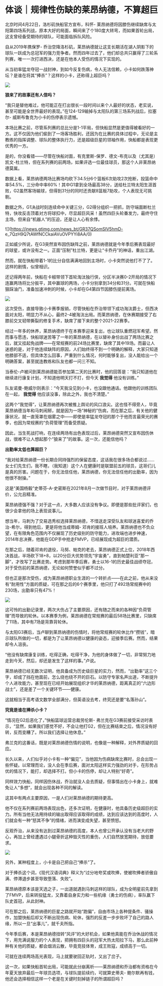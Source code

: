 # 体谈｜规律性伤缺的莱昂纳德，不算超巨

北京时间4月22日，洛杉矶快船官方宣布，科怀-
莱昂纳德将因膝伤继续缺席与太阳第四场系列战，原本大好的局面，瞬间来了个180度大转弯，而如果首轮出局，这支曾经备受期待的球队，可能面临拆队风险。

自从2019年携保罗-
乔治空降洛杉矶，莱昂纳德就让这支长期活在湖人阴影下的球队一跃成为总冠军的强力竞争者。然而四年过去了，他们却总共只赢得了三轮系列赛，唯一一次打进西决，还是在他本人受伤的情况下实现的。

从当初率猛龙夺冠一战封神，到如今反复伤病，令人无法信赖，小卡如何跌落神坛？是谁在将其“捧杀”？这样的小卡，还称得上超巨吗？

![](https://inews.gtimg.com/news_bt/O13rJ4YLQwPAy6Ql2CsDigXBMBVC0FlPfCQaBSDY6yUIoAA/1000)

**狼来了的故事还有人信吗？**

“我只是替他难过，他可能正在打出很长一段时间以来个人最好的状态，老实说，甚至可能是全世界最好的表现。”在124-129输掉与太阳队的第三场系列战后，拉塞尔-
威斯布鲁克为小卡的伤停表示遗憾。

本场比赛之前，尽管系列赛的总比分是1-1平局，但快船显然是更值得被看好的一方。这不仅因为他们偷到了一场客场胜利，还因为在比赛的具体过程中，无论是主教练的指挥调整、球队的整体执行力，还是超级巨星的领袖作用，快船都是表现更优秀的一方。

是的，你没看错——尽管在快船对面，有克里斯-保罗、德文-布克以及（尤其是）凯文-杜兰特，但在系列赛的前两场，如果评选一位最佳球员，那这个人非莱昂纳德莫属。

数据上看，莱昂纳德两场比赛场均砍下34.5分6个篮板6次助攻2次抢断，投篮命中率54.5%，三分命中率60%！其中G1拿到全场最高38分，送给杜兰特太阳生涯首败，G2虽然客场输球，但得到31分的同时还贡献8篮板7助攻，个人表现无可挑剔。

数据之外，G1决战时刻连续命中关键三分，G2得分组织一把抓，防守端面断杜兰特，快攻反击顶着对方将球扣中，尽显超巨风采！虽然四巨头轮番发力，最终守住主场，但来自“机器人”的压迫，还是让人心有余悸。

![](https://inews.gtimg.com/news_bt/GR37QSomSIV5hmD-
e_7QzH9Q7tAWfNCCkaiAVuOVPYYi8AA/0)

正如威少所说，在G3突然宣布因伤缺阵之前，莱昂纳德就是今年季后赛表现最好的球星，或许没有之一。正面“压制”杜兰特，更是让“卡乔丹”的神话，重出江湖。

然而，就在快船带着1-1的比分自信满满地回到主场时，小卡突然说他打不了了。这样的剧情，似曾相识。

还记得两年前，快船在卡椒带领下首轮淘汰独行侠，分区半决赛0-2开局的情况下连赢两场将比分扳平，其中赢球的两场，小卡分别拿到34分和31分。可就在快船狠踩油门，准备加速冲刺的时候，小卡却在G4第四节因膝伤提前离场。

![](https://inews.gtimg.com/news_bt/Oqj7HdwOkp1JXdeRbrzdZ46nLFWALR_6FcUlreCABnE1IAA/1000)

这次受伤，直接导致小卡赛季报销，尽管快船在乔治带领下成功淘汰爵士，但西决面对太阳，明显力不从心，最终2-4被淘汰出局。而莱昂纳德，在休赛期接受了右膝前交叉韧带撕裂的修复手术，缺席了接下来的整个2021-22赛季。

经过一年多的休养，莱昂纳德终于在本赛季迎来复出，也让球队重燃冠军希望。然而事与愿违，快船球迷苦等了一年的莱昂纳德，在以替补身份出战了两场比赛之后，就又挂起免战牌——在常规赛的前24场比赛里，缺席了其中19场。而最让人迷惑的是，对于他连续缺阵的原因，人们始终得不到一个明确的解释，大家只知道他膝部不适，但具体怎么回事，严重到什么情况，何时能够复出，没人能给出一个明确答案，甚至就连教练和队友也都一问三不知。

当泰伦-卢被问到莱昂纳德能否参加第二天的比赛时，他的回答是：“我只知道他在继续进行康复计划，不知道他明天打不打，但今天 **我觉得** 他没有训练。”

队友诺曼-鲍威尔则表示：“今天我没见到小卡，也没跟他通话。他跟他的训练团队在一起， **我觉得** 他应该没事，除此之外，我也不清楚。”

这两个“我觉得”，让莱昂纳德再次被推上舆论的风口浪尖。这也怪不得旁人，毕竟莱昂纳德当年和马刺闹掰，就是因为一场“神秘的”伤病，而在那之后，有关他的健康状况，就一直笼罩在烟雾之中——即使是率猛龙夺冠的那个于他而言最荣光的赛季，也因为常规赛的“负荷管理”而备受质疑。

因此，当生死战打响，在连续两场有出色表现过后，莱昂纳德突然又宣布因伤休战，很难不让人想起那个“狼来了”的故事。这一次，还能信他吗？

**出勤率太低也算超巨？**

“我对给莱昂纳德一份长期合同持强烈的保留态度，这话我在很多场合都说过……女士们先生们，我不瞎，（我知道）这个人在健康时是联盟前五的球员，这哥们儿是真的厉害。问题在于，你无法信任他，莱昂纳德，你无法信任他的出勤率，因为他很不耐操。”

这是“美国杨毅”史蒂芬-A-史密斯在2021年8月一次做节目时，对于莱昂纳德评价，公允且精准。

莱昂纳德强不强？对于这一点，大多数人应该没有争议。即便是那些批评家们，也很少会拿他的场上表现说事儿。

想当年，马刺为了交易选秀权选择莱昂纳德，不惜送走深受队友和球迷喜爱的乔治-希尔，得到他后，更是将他当成蒂姆-
邓肯的接班人培养。莱昂纳德也不负众望，在有限角色范围内不仅展现了历史级别的防守能力，进攻端也进步神速，2014年总决赛，他能在GDP手中抢走FMVP，已经展现成为超巨的潜质。

在那之后，随着邓肯的退役，马努、帕克的老去，莱昂纳德正式上位，2018年西决首战，半场砍下18+8，以20分巨大优势领先“宇宙勇”，直到帕楚利亚“那一脚”，才改写了比赛走势。考虑到那年季后赛，勇士以16-1的历史最佳战绩夺冠，对于受伤前的莱昂纳德，无论如何赞誉似乎都不过分。

但也正是那次受伤，成为莱昂纳德职业生涯的一个转折点——在此之前，他从来没有“耐用性”方面的质疑，可在那之后的6个赛季里，他只打了492场常规赛中的230场，出勤率只有47%！

![](https://inews.gtimg.com/news_bt/OhREOMJfPDKIyz3Qr5zsQcbMB4GGutdfGP5lrdCQojRhkAA/1000)

这可怜的出勤记录里，两次大伤占了主要原因，还有随之而来的各种因“负荷管理”而导致的轮休。以本赛季为例，莱昂纳德在常规赛的最后58场比赛里，只缺席了11场，其中有7场是背靠背轮休。

与太阳G3赛后，当卢聊到莱昂纳德的伤情时，将他常规赛的轮休比作“攒钱”，暗示球队所做的一切，都是为了让莱昂纳德以健康的姿态，迎接季后赛。然而，结果却令人沮丧。

“他没有缺席康复训练，吃得正确，吃得干净，为他的身体做了一切，非常努力地走到今天，然后，却还是发生了这样的事。”卢说。

莱昂纳德已经无数次证明，他具备成为历史级巨星的实力，然而，“出勤率”这三个字，却成了挡在他面前，怎么绕也绕不开的巨石。以防守专家名声出道，不断提升个人进攻能力，甚至现在已经开始展现组织才华的莱昂纳德，距离真正的“六边形战士”，还是差了一个关键环节——健康。

这就相当于高考语文数学全部满分，但英语没去考，终究还是要“名落孙山”。

**究竟是谁在捧杀小卡？**

“情况在G2后恶化了，”快船篮球运营总裁劳伦斯-
弗兰克在G3赛前接受采访时表示，“显然，如果我们感觉不好，不会让他打G2，但在比赛结束之后，情况没有好转，反而变糟了。所以我们选择让他休息。”

弗兰克的这番话，既是对莱昂纳德伤情的说明，也像是一种解释，对外界质疑的回应。

长久以来，人们似乎对小卡有一种“偏见”，当他因为伤病缺席比赛时，总会出现一些怀疑。以常理而论，没人会在季后赛，面对太阳这样实力强劲的对手，在形势占优的情况下，能打，却选择不打。但小卡的伤停，却让人特别“好奇”。

同样效力快船，同样因伤休战，乔治就没人会去质疑，但事情出在小卡身上，就难免让人“多想”，就会出现各种不同的解读。

这其中有两点主要原因，一是人们对莱昂纳德的期待更高。

他不仅在系列赛前两场表现出色，还多次证明，在健康时，他具备历史级超巨的实力。所有当他无法用持续的输出取得应该取得的成绩，达到应该达到的高度时，人们就会有一种“怒其不争”的情绪，进而演变成失望，甚至愤怒。

反观乔治，从来没有达到过莱昂纳德的高度，本人也曾公开承认没有当老大的野心，再加上曾经遭遇过小腿骨折这种毁灭性的重伤，人们自然放宽期待，放低要求。

![](https://inews.gtimg.com/news_bt/OfxgMia7PVi1GJCh4B9eYAUTr6a3pfU2mLzGxPUmbBp60AA/1000)

另外，某种程度上，小卡是自己把自己“捧杀”了。

对于捧杀这个词，《现代汉语词典》释义为“过分地夸奖或吹捧，使被吹捧者骄傲自满、停滞退步甚至导致堕落、失败”。

莱昂纳德原本该是天选之子，一出道就遇到马刺这样的球队，成为全明星前先拿到了FMVP，后来转投猛龙，又靠着自身实力和一些机缘（勇士的伤病），率队赢下队史首冠，从此封神。

可在那之后，莱昂纳德的巨星之路就开始“跑偏”，自由市场上各种提条件、骚操作，加盟快船后却又不断出现伤病、轮休，强烈的反差一步步败坏了自己的路人缘，所以一旦“出事儿”，就千夫所指。

今年季后赛，本是莱昂纳德扭转“风评”的大好机会，如果他真能在乔治休战的情况下，用充满说服力的个人表现，把拥有四巨头的冠军大热太阳拉下马，那么此前种种有关他的质疑，都会烟消云散，毕竟竞技体育，成王败寇，成绩高于一切。

可就在连续两场高光表现，马上就要驶回正轨时，又出了岔子。

这一次，如果快船首轮出局，可能就此分崩离析——莱昂纳德和乔治都有资格在今年夏天放弃最后一年球员选项，与球队提前续约，可就算史蒂夫-
鲍尔默再有钱，他还会选择相信这样一个老是在关键时刻掉链子的所谓超巨吗？

